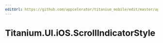 ```yaml
---
editUrl: https://github.com/appcelerator/titanium_mobile/edit/master/apidoc/Titanium/UI/iOS/ScrollIndicatorStyle.yml
---
```

# Titanium.UI.iOS.ScrollIndicatorStyle

<TypeHeader/>

<ApiDocs/>
